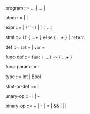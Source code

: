 program ::= <func-def> <program> ...
          | <def> <program> ...
          | <expr>

atom ::= <num>
       | <bool>
       | <identifier>

expr ::= <atom>
       | `!``(`<unary-op><expr>`)`
       | <atom> <binary-op> <expr>
       | <identifier>`(`<expr> ...`)`
       
stmt ::= `if` <expr> `{` <stmt-or-def> ...+ `}` `else` `{` <stmt-or-def> ...+ `}`
       | `return` <expr>
       
def ::= `let` <identifier> `=` <expr>
      | `var` <identifier> `=` <expr>
      
func-def ::= `func` <identifier>`(`<func-param> ...`)` `->` <type> `{` <stmt-or-def> ...+ `}`
      
func-param ::= <identifier>`:` <type>
      
type ::= Int
       | Bool
       
stmt-or-def ::= <stmt>
              | <def>
       
unary-op ::= !
           | -
       
binary-op ::= +
            | -
            | *
            | &&
            | ||
